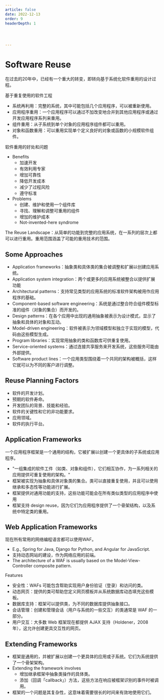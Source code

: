 ```yaml
---
article: false
date: 2022-12-13
order: 9
headerDepth: 1




---
```


# Software Reuse

在过去的20年中，已经有一个重大的转变，即转向基于系统化软件重用的设计过程。

基于重复使用的软件工程

- 系统再利用：完整的系统，其中可能包括几个应用程序，可以被重新使用。
- 应用程序重用：一个应用程序可以通过不加改变地合并到其他应用程序或通过开发应用程序系列来重用。
- 组件重用：从子系统到单个对象的应用程序组件都可以重用。
- 对象和函数重用：可以重用实现单个定义良好的对象或函数的小规模软件组件。

软件重用的好处和问题

- Benefits
  - 加速开发
  - 有效利用专家
  - 增加可靠性
  - 降低开发成本
  - 减少了过程风险
  - 遵守标准
- Problems
  - 创建、维护和使用一个组件库
  - 寻找、理解和调整可重用的组件
  - 增加的维护成本
  - Not-invented-here syndrome

The Reuse Landscape：从简单的功能到完整的应用系统，在一系列的层次上都可以进行重用。重用范围涵盖了可能的重用技术的范围。

## Some Approaches

- Application frameworks：抽象类和具体类的集合被调整和扩展以创建应用系统。
- Application system integration：两个或更多的应用系统被整合以提供扩展功能
- Architectural patterns：支持常见类型的应用系统的标准软件架构被用作应用程序的基础。
- Component-based software engineering：系统是通过整合符合组件模型标准的组件（对象的集合）而开发的。
- Design patterns：在各个应用中出现的通用抽象被表示为设计模式，显示了抽象和具体的对象和互动。
- Model-driven engineering：软件被表示为领域模型和独立于实现的模型，代码由这些模型生成。
- Program libraries：实现常用抽象的类和函数库可供重复使用。
- Service-oriented systems：通过连接共享服务来开发系统，这些服务可能由外部提供。
- Software product lines：一个应用类型围绕着一个共同的架构被概括，这样它就可以为不同的客户进行调整。

## Reuse Planning Factors

- 软件的开发计划。
- 预期的软件寿命。
- 开发团队的背景、技能和经验。
- 软件的关键性和它的非功能要求。
- 应用领域。
- 软件的执行平台。

## Application Frameworks

一个应用程序框架是一个通用的结构，它被扩展以创建一个更具体的子系统或应用程序。

- "一组集成的软件工件（如类、对象和组件），它们相互协作，为一系列相关的应用提供可重复使用的架构。"
- 框架被实现为抽象和具体对象类的集合。类可以直接重复使用，并且可以使用继承和多态性等功能进行扩展。
- 框架提供对通用功能的支持，这些功能可能会在所有类似类型的应用程序中使用
- 框架支持 design reuse，因为它们为应用程序提供了一个骨架结构，以及系统中特定类的重用。

## Web Application Frameworks

现在所有常用的网络编程语言都可以使用WAF。

- E.g., Spring for Java, Django for Python, and Angular for JavaScript.
- 支持动态网站的建设，作为网络应用的前端。
- The architecture of a WAF is usually based on the Model-View- Controller composite pattern.

Features

- 安全性：WAFs 可能包含帮助实现用户身份验证（登录）和访问的类。
- 动态网页：提供的类可帮助您定义网页模板并从系统数据库动态填充这些模板。
- 数据库支持：框架可以提供类，为不同的数据库提供抽象接口。
- 会话管理：创建和管理会话（用户与系统的一些交互）的类通常是 WAF 的一部分。
- 用户交互：大多数 Web 框架现在都提供 AJAX 支持（Holdener，2008 年），这允许创建更具交互性的网页。

## Extending Frameworks

- 框架是通用的，并被扩展以创建一个更具体的应用或子系统。它们为系统提供了一个骨架架构。
- Extending the framework involves
  - 增加继承框架中抽象类操作的具体类。
  - 添加（回调「callback」）方法，这些方法在响应被框架识别的事件时被调用。
- 框架的一个问题是其复杂性，这意味着需要很长的时间来有效地使用它们。







